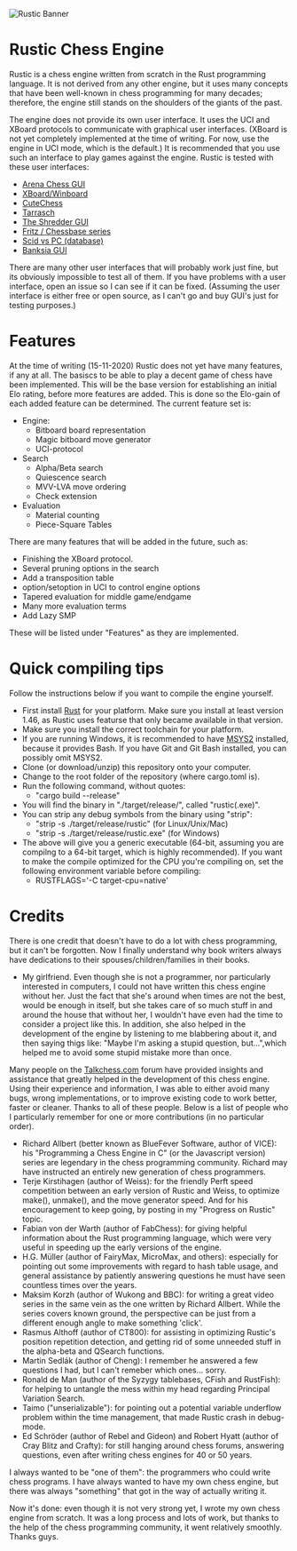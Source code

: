 ![Rustic Banner](https://rustic-chess.org/img/rustic-logo-web.jpg)

# Rustic Chess Engine

Rustic is a chess engine written from scratch in the Rust programming
language. It is not derived from any other engine, but it uses many
concepts that have been well-known in chess programming for many decades;
therefore, the engine still stands on the shoulders of the giants of the
past.

The engine does not provide its own user interface. It uses the UCI and
XBoard protocols to communicate with graphical user interfaces. (XBoard is
not yet completely implemented at the time of writing. For now, use the
engine in UCI mode, which is the default.) It is recommended that you use
such an interface to play games against the engine. Rustic is tested with
these user interfaces:

- [Arena Chess GUI](http://www.playwitharena.de/)
- [XBoard/Winboard](https://www.gnu.org/software/xboard/FAQ.html)
- [CuteChess](https://cutechess.com/)
- [Tarrasch](https://www.triplehappy.com/)
- [The Shredder GUI](https://www.shredderchess.com/)
- [Fritz / Chessbase series](https://en.chessbase.com/)
- [Scid vs PC (database)](http://scidvspc.sourceforge.net/)
- [Banksia GUI](https://banksiagui.com/)

There are many other user interfaces that will probably work just fine, but its
obviously impossible to test all of them. If you have problems with a user
interface, open an issue so I can see if it can be fixed. (Assuming the
user interface is either free or open source, as I can't go and buy GUI's
just for testing purposes.)

# Features

At the time of writing (15-11-2020) Rustic does not yet have many features,
if any at all. The basiscs to be able to play a decent game of chess have
been implemented. This will be the base version for establishing an initial
Elo rating, before more features are added. This is done so the Elo-gain of
each added feature can be determined. The current feature set is:

- Engine:
  - Bitboard board representation
  - Magic bitboard move generator
  - UCI-protocol
- Search
  - Alpha/Beta search
  - Quiescence search
  - MVV-LVA move ordering
  - Check extension
- Evaluation
  - Material counting
  - Piece-Square Tables

There are many features that will be added in the future, such as:
- Finishing the XBoard protocol.
- Several pruning options in the search
- Add a transposition table
- option/setoption in UCI to control engine options
- Tapered evaluation for middle game/endgame
- Many more evaluation terms
- Add Lazy SMP

These will be listed under "Features" as they are implemented.

# Quick compiling tips

Follow the instructions below if you want to compile the engine yourself.

- First install [Rust](https://www.rust-lang.org/) for your platform. Make
  sure you install at least version 1.46, as Rustic uses featurse that only
  became available in that version.
- Make sure you install the correct toolchain for your platform.
- If you are running Windows, it is recommended to have
  [MSYS2](https://www.msys2.org/) installed, because it provides Bash. If
  you have Git and Git Bash installed, you can possibly omit MSYS2.
- Clone (or download/unzip) this repository onto your computer.
- Change to the root folder of the repository (where cargo.toml is).
- Run the following command, without quotes:
  - "cargo build --release"
- You will find the binary in "./target/release/", called "rustic(.exe)".
- You can strip any debug symbols from the binary using "strip":
  - "strip -s ./target/release/rustic" (for Linux/Unix/Mac)
  - "strip -s ./target/release/rustic.exe" (for Windows)
- The above will give you a generic executable (64-bit, assuming you are
  compilng to a 64-bit target, which is highly recommended). If you want to
  make the compile optimized for the CPU you're compiling on, set the
  following environment variable before compiling:
    - RUSTFLAGS='-C target-cpu=native'

# Credits

There is one credit that doesn't have to do a lot with chess programming,
but it can't be forgotten. Now I finally understand why book writers always have
dedications to their spouses/children/families in their books.

* My girlfriend. Even though she is not a programmer, nor particularly
  interested in computers, I could not have written this chess engine
  without her. Just the fact that she's around when times are not the best,
  would be enough in itself, but she takes care of so much stuff in and
  around the house that without her, I wouldn't have even had the time to
  consider a project like this. In addition, she also helped in the
  development of the engine by listening to me blabbering about it, and
  then saying thigs like: "Maybe I'm asking a stupid question,
  but...",which helped me to avoid some stupid mistake more than once.

Many people on the [Talkchess.com](http://talkchess.com/forum3/index.php)
forum have provided insights and assistance that greatly helped in the
development of this chess engine. Using their experience and information, I
was able to either avoid many bugs, wrong implementations, or to improve
existing code to work better, faster or cleaner. Thanks to all of these
people. Below is a list of people who I particularly remember for one or
more contributions (in no particular order).

* Richard Allbert (better known as BlueFever Software, author of VICE):
  his "Programming a Chess Engine in C" (or the Javascript version) series
  are legendary in the chess programming community. Richard may have
  instructed an entirely new generation of chess programmers.
* Terje Kirstihagen (author of Weiss): for the friendly Perft speed
  competition between an early version of Rustic and Weiss, to optimize
  make(), unmake(), and the move generator speed. And for his encouragement
  to keep going, by posting in my "Progress on Rustic" topic.
* Fabian von der Warth (author of FabChess): for giving helpful information
  about the Rust programming language, which were very useful in speeding
  up the early versions of the engine.
* H.G. Müller (author of FairyMax, MicroMax, and others): especially for
  pointing out some improvements with regard to hash table usage, and
  general assistance by patiently answering questions he must have seen
  countless times over the years.
* Maksim Korzh (author of Wukong and BBC): for writing a great video series
  in the same vein as the one written by Richard Allbert. While the series
  covers known ground, the perspective can be just from a different enough
  angle to make something 'click'.
* Rasmus Althoff (author of CT800): for assisting in optimizing Rustic's
  position repetition detection, and getting rid of some unneeded stuff in
  the alpha-beta and QSearch functions.
* Martin Sedlák (author of Cheng): I remember he answered a few questions I
  had, but I can't remeber which ones... sorry.
* Ronald de Man (author of the Syzygy tablebases, CFish and RustFish): for
  helping to untangle the mess within my head regarding Principal Variation
  Search.
* Taimo ("unserializable"): for pointing out a potential variable underflow
  problem within the time management, that made Rustic crash in debug-mode.
* Ed Schröder (author of Rebel and Gideon) and Robert Hyatt (author of Cray
  Blitz and Crafty): for still hanging around chess forums, answering
  questions, even after writing chess engines for 40 or 50 years.

I always wanted to be "one of them": the programmers who could write chess
programs. I have always wanted to have my own chess engine, but there was
always "something" that got in the way of actually writing it.

Now it's done: even though it is not very strong yet, I wrote my own chess
engine from scratch. It was a long process and lots of work, but thanks to
the help of the chess programming community, it went relatively smoothly.
Thanks guys.


